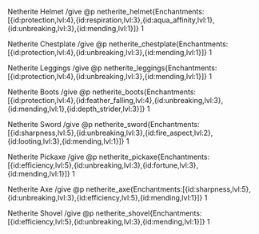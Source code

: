 Netherite Helmet
/give @p netherite_helmet{Enchantments:[{id:protection,lvl:4},{id:respiration,lvl:3},{id:aqua_affinity,lvl:1},{id:unbreaking,lvl:3},{id:mending,lvl:1}]} 1

Netherite Chestplate
/give @p netherite_chestplate{Enchantments:[{id:protection,lvl:4},{id:unbreaking,lvl:3},{id:mending,lvl:1}]} 1

Netherite Leggings
/give @p netherite_leggings{Enchantments:[{id:protection,lvl:4},{id:unbreaking,lvl:3},{id:mending,lvl:1}]} 1

Netherite Boots
/give @p netherite_boots{Enchantments:[{id:protection,lvl:4},{id:feather_falling,lvl:4},{id:unbreaking,lvl:3},{id:mending,lvl:1},{id:depth_strider,lvl:3}]} 1

Netherite Sword
/give @p netherite_sword{Enchantments:[{id:sharpness,lvl:5},{id:unbreaking,lvl:3},{id:fire_aspect,lvl:2},{id:looting,lvl:3},{id:mending,lvl:1}]} 1

Netherite Pickaxe
/give @p netherite_pickaxe{Enchantments:[{id:efficiency,lvl:5},{id:unbreaking,lvl:3},{id:fortune,lvl:3},{id:mending,lvl:1}]} 1

Netherite Axe
/give @p netherite_axe{Enchantments:[{id:sharpness,lvl:5},{id:unbreaking,lvl:3},{id:efficiency,lvl:5},{id:mending,lvl:1}]} 1

Netherite Shovel
/give @p netherite_shovel{Enchantments:[{id:efficiency,lvl:5},{id:unbreaking,lvl:3},{id:mending,lvl:1}]} 1

